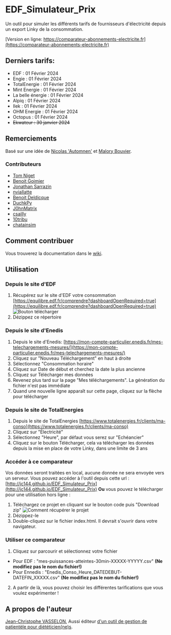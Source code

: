 # EDF_Simulateur_Prix
Un outil pour simuler les différents tarifs de fournisseurs d'électricité depuis un export Linky de la consommation.

[Version en ligne: https://comparateur-abonnements-electricite.fr](https://comparateur-abonnements-electricite.fr)

## Derniers tarifs: 
* EDF : 01 Février 2024
* Engie : 01 Février 2024
* TotalEnergie : 01 Février 2024
* Mint Energie : 01 Février 2024
* La belle énergie : 01 Février 2024
* Alpiq : 01 Février 2024
* Ilek : 01 Février 2024
* OHM Energie : 01 Février 2024
* Octopus : 01 Février 2024
* ~~Ekwateur : 30 janvier 2024~~

## Remerciements
Basé sur une idée de [Nicolas 'Automnen'](https://twitter.com/autommen/) et [Malory Bouvier](https://twitter.com/MaloryBouvier/).

### Contributeurs
* [Tom Niget](https://github.com/zdimension)
* [Benoit Goimier](https://github.com/BenoitGoimier)
* [Jonathan Sarrazin](https://github.com/jo-sarrazin)
* [nviallatte](https://github.com/nviallatte)
* [Benoit Deldicque](https://github.com/bddq)
* [DuchkPy](https://github.com/DuchkPy)
* [J0hnMatrix](https://github.com/J0hnMatrix)
* [csailly](https://github.com/csailly)
* [10tribu](https://github.com/10tribu)
* [chatainsim](https://github.com/chatainsim)

## Comment contribuer
Vous trouverez la documentation dans le [wiki](https://github.com/JC144/EDF_Simulateur_Prix/wiki).

## Utilisation

### Depuis le site d'EDF
1. Récupérez sur le site d'EDF votre consommation [https://equilibre.edf.fr/comprendre?dashboardOpenRequired=true](https://equilibre.edf.fr/comprendre?dashboardOpenRequired=true)
![Bouton télécharger](https://user-images.githubusercontent.com/1168432/216930725-d3af991d-7761-40bc-892f-285d11390fd8.png)
2. Dézippez ce répertoire

### Depuis le site d'Enedis
1. Depuis le site d'Enedis: [https://mon-compte-particulier.enedis.fr/mes-telechargements-mesures/](https://mon-compte-particulier.enedis.fr/mes-telechargements-mesures/)
2. Cliquez sur "Nouveau Téléchargement" en haut à droite
3. Sélectionnez "Consommation horaire"
4. Cliquez sur Date de début et cherchez la date la plus ancienne
5. Cliquez sur Télécharger mes données
6. Revenez plus tard sur la page "Mes téléchargements". La génération du fichier n'est pas immédiate
7. Quand une nouvelle ligne apparaît sur cette page, cliquez sur la flèche pour télécharger

### Depuis le site de TotalEnergies
1. Depuis le site de TotalEnergies [https://www.totalenergies.fr/clients/ma-conso](https://www.totalenergies.fr/clients/ma-conso)
2. Cliquez sur "Électricité"
3. Sélectionnez "Heure", par défaut vous serez sur "Echéancier"
4. Cliquez sur le bouton Télécharger, cela va télécharger les données depuis la mise en place de votre Linky, dans une limite de 3 ans

### Accéder à ce comparateur
Vos données seront traitées en local, aucune donnée ne sera envoyée vers un serveur.
Vous pouvez accéder à l'outil depuis cette url : [http://jc144.github.io/EDF_Simulateur_Prix](http://jc144.github.io/EDF_Simulateur_Prix)
**Ou** vous pouvez le télécharger pour une utilisation hors ligne :
1. Téléchargez ce projet en cliquant sur le bouton code puis "Download zip"
![Comment récupérer le projet](https://user-images.githubusercontent.com/1168432/216541398-0d862d3f-30d6-4b08-9e79-7e3d5a1cdfef.png)
2. Dézippez-le
3. Double-cliquez sur le fichier index.html. Il devrait s'ouvrir dans votre navigateur.

### Utiliser ce comparateur
1. Cliquez sur parcourir et sélectionnez votre fichier
  * Pour EDF : "mes-puissances-atteintes-30min-XXXXX-YYYYY.csv" **(Ne modifiez pas le nom du fichier!)**
  * Pour Ennedis : "Enedis_Conso_Heure_DATEDEBUT-DATEFIN_XXXXX.csv" **(Ne modifiez pas le nom du fichier!)**
2. A partir de là, vous pouvez choisir les différentes tarifications que vous voulez expérimenter !

## A propos de l'auteur
[Jean-Christophe VASSELON](https://www.linkedin.com/in/jvasselon/), 
Aussi éditeur [d'un outil de gestion de patientèle pour diététicien(ne)s](https://www.patientailes.com).
